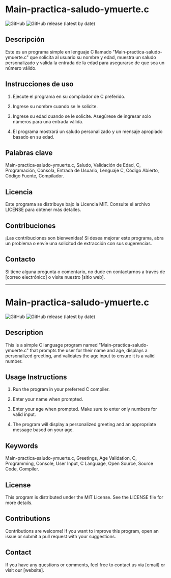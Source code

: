 # Main-practica-saludo-ymuerte.c

![GitHub](https://img.shields.io/github/license/username/repo) ![GitHub release (latest by date)](https://img.shields.io/github/v/release/username/repo)

## Descripción

Este es un programa simple en lenguaje C llamado "Main-practica-saludo-ymuerte.c" que solicita al usuario su nombre y edad, muestra un saludo personalizado y valida la entrada de la edad para asegurarse de que sea un número válido.

## Instrucciones de uso

1. Ejecute el programa en su compilador de C preferido.

2. Ingrese su nombre cuando se le solicite.

3. Ingrese su edad cuando se le solicite. Asegúrese de ingresar solo números para una entrada válida.

4. El programa mostrará un saludo personalizado y un mensaje apropiado basado en su edad.

## Palabras clave

Main-practica-saludo-ymuerte.c, Saludo, Validación de Edad, C, Programación, Consola, Entrada de Usuario, Lenguaje C, Código Abierto, Código Fuente, Compilador.

## Licencia

Este programa se distribuye bajo la Licencia MIT. Consulte el archivo LICENSE para obtener más detalles.

## Contribuciones

¡Las contribuciones son bienvenidas! Si desea mejorar este programa, abra un problema o envíe una solicitud de extracción con sus sugerencias.

## Contacto

Si tiene alguna pregunta o comentario, no dude en contactarnos a través de [correo electrónico] o visite nuestro [sitio web].

---

# Main-practica-saludo-ymuerte.c

![GitHub](https://img.shields.io/github/license/username/repo) ![GitHub release (latest by date)](https://img.shields.io/github/v/release/username/repo)

## Description

This is a simple C language program named "Main-practica-saludo-ymuerte.c" that prompts the user for their name and age, displays a personalized greeting, and validates the age input to ensure it is a valid number.

## Usage Instructions

1. Run the program in your preferred C compiler.

2. Enter your name when prompted.

3. Enter your age when prompted. Make sure to enter only numbers for valid input.

4. The program will display a personalized greeting and an appropriate message based on your age.

## Keywords

Main-practica-saludo-ymuerte.c, Greetings, Age Validation, C, Programming, Console, User Input, C Language, Open Source, Source Code, Compiler.

## License

This program is distributed under the MIT License. See the LICENSE file for more details.

## Contributions

Contributions are welcome! If you want to improve this program, open an issue or submit a pull request with your suggestions.

## Contact

If you have any questions or comments, feel free to contact us via [email] or visit our [website].
